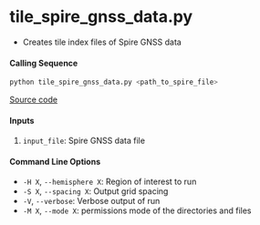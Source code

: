 tile_spire_gnss_data.py
=======================

- Creates tile index files of Spire GNSS data

#### Calling Sequence
```bash
python tile_spire_gnss_data.py <path_to_spire_file>
```
[Source code](https://github.com/tsutterley/Spire-GNSS/blob/main/scripts/tile_spire_gnss_data.py)

#### Inputs
1. `input_file`: Spire GNSS data file

#### Command Line Options
- `-H X`, `--hemisphere X`: Region of interest to run
- `-S X`, `--spacing X`: Output grid spacing
- `-V`, `--verbose`: Verbose output of run
- `-M X`, `--mode X`: permissions mode of the directories and files
